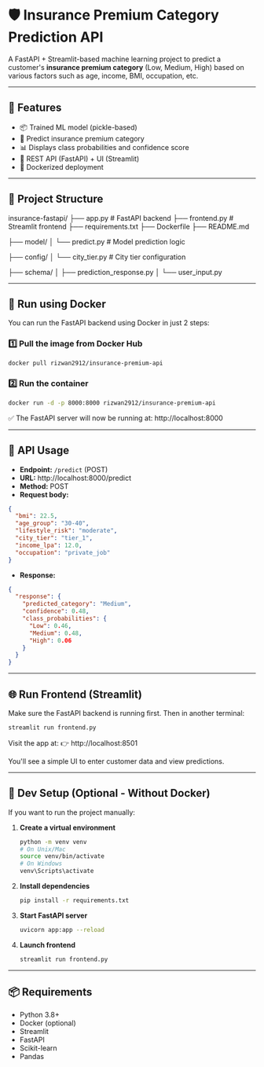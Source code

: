 # 🛡️ Insurance Premium Category Prediction API

A FastAPI + Streamlit-based machine learning project to predict a customer's **insurance premium category** (Low, Medium, High) based on various factors such as age, income, BMI, occupation, etc.

---

## 🚀 Features

- 📦 Trained ML model (pickle-based)
- 🔮 Predict insurance premium category
- 📊 Displays class probabilities and confidence score
- 🔗 REST API (FastAPI) + UI (Streamlit)
- 🐳 Dockerized deployment

---

## 📁 Project Structure

insurance-fastapi/
├── app.py # FastAPI backend
├── frontend.py # Streamlit frontend
├── requirements.txt
├── Dockerfile
├── README.md

├── model/
│ └── predict.py # Model prediction logic

├── config/
│ └── city_tier.py # City tier configuration

├── schema/
│ ├── prediction_response.py
│ └── user_input.py

---

## 🐳 Run using Docker

You can run the FastAPI backend using Docker in just 2 steps:

### 1️⃣ Pull the image from Docker Hub
```bash
docker pull rizwan2912/insurance-premium-api
```

### 2️⃣ Run the container
```bash
docker run -d -p 8000:8000 rizwan2912/insurance-premium-api
```

✅ The FastAPI server will now be running at:
http://localhost:8000

---

## 🧪 API Usage

- **Endpoint:** `/predict` (POST)
- **URL:** http://localhost:8000/predict
- **Method:** POST
- **Request body:**

```json
{
  "bmi": 22.5,
  "age_group": "30-40",
  "lifestyle_risk": "moderate",
  "city_tier": "tier_1",
  "income_lpa": 12.0,
  "occupation": "private_job"
}
```

- **Response:**

```json
{
  "response": {
    "predicted_category": "Medium",
    "confidence": 0.48,
    "class_probabilities": {
      "Low": 0.46,
      "Medium": 0.48,
      "High": 0.06
    }
  }
}
```

---

## 🌐 Run Frontend (Streamlit)

Make sure the FastAPI backend is running first. Then in another terminal:

```bash
streamlit run frontend.py
```

Visit the app at:
👉 http://localhost:8501

You'll see a simple UI to enter customer data and view predictions.

---

## 🔧 Dev Setup (Optional - Without Docker)

If you want to run the project manually:

1. **Create a virtual environment**
    ```bash
    python -m venv venv
    # On Unix/Mac
    source venv/bin/activate
    # On Windows
    venv\Scripts\activate
    ```
2. **Install dependencies**
    ```bash
    pip install -r requirements.txt
    ```
3. **Start FastAPI server**
    ```bash
    uvicorn app:app --reload
    ```
4. **Launch frontend**
    ```bash
    streamlit run frontend.py
    ```

---

## 📦 Requirements

- Python 3.8+
- Docker (optional)
- Streamlit
- FastAPI
- Scikit-learn
- Pandas
